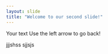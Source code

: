```yaml
---
layout: slide
title: "Welcome to our second slide!"
---
```

Your text
Use the left arrow to go back!

jjjshss
sjjsjs
